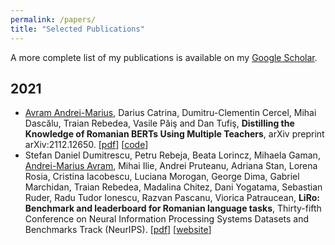 ```yaml
---
permalink: /papers/
title: "Selected Publications"
---
```


A more complete list of my publications is available on my [Google Scholar](https://scholar.google.com/citations?user=00FWAZ0AAAAJ&hl=en).

## 2021

- <u>Avram Andrei-Marius</u>, Darius Catrina, Dumitru-Clementin Cercel, Mihai Dascălu, Traian Rebedea, Vasile Păiş and Dan Tufiş, **Distilling the Knowledge of Romanian BERTs Using Multiple Teachers**, arXiv preprint arXiv:2112.12650. \[[pdf](https://arxiv.org/abs/2112.12650)\] \[[code](https://github.com/racai-ai/Romanian-DistilBERT)\]
- Stefan Daniel Dumitrescu, Petru Rebeja, Beata Lorincz, Mihaela Gaman, <u>Andrei-Marius Avram</u>, Mihai Ilie, Andrei Pruteanu, Adriana Stan, Lorena Rosia, Cristina Iacobescu, Luciana Morogan, George Dima, Gabriel Marchidan, Traian Rebedea, Madalina Chitez, Dani Yogatama, Sebastian Ruder, Radu Tudor Ionescu, Razvan Pascanu, Viorica Patraucean, **LiRo: Benchmark and leaderboard for Romanian language tasks**, Thirty-fifth Conference on Neural Information Processing Systems Datasets and Benchmarks Track (NeurIPS). \[[pdf](https://openreview.net/pdf?id=JH61CD7afTv)\] \[[website](https://lirobenchmark.github.io/)\]